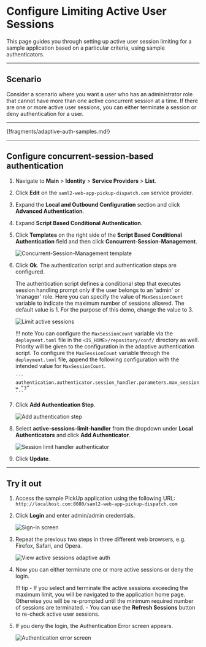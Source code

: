 # Configure Limiting Active User Sessions 

This page guides you through setting up active user session limiting for a sample application based on a particular criteria, using sample authenticators.

----

## Scenario

Consider a scenario where you want a user who has an administrator role that cannot have more than one active concurrent session at a time. If there are one or more active user sessions, you can either terminate a session or deny authentication for a user.

----

{!fragments/adaptive-auth-samples.md!}

----

## Configure concurrent-session-based authentication

1.  Navigate to **Main** > **Identity** > **Service Providers** > **List**.

2.  Click **Edit** on the `saml2-web-app-pickup-dispatch.com` service provider.

3.  Expand the **Local and Outbound Configuration** section and click **Advanced Authentication**.

4.  Expand **Script Based Conditional Authentication**.

5.  Click **Templates** on the right side of the **Script Based Conditional Authentication** field and then click **Concurrent-Session-Management**. 

    ![Concurrent-Session-Management template](../../assets/img/samples/limit-active-sessions-template.png)

7.  Click **Ok**. The authentication script and authentication steps
    are configured. 
    
    The authentication script defines a conditional step that executes session handling prompt only if the user belongs to an 'admin' or 'manager' role.  Here you can specify the value of `MaxSessionCount` variable to indicate the maximum number of sessions allowed. The default value is 1. For the purpose of this demo, change the value to 3. 

    ![Limit active sessions](../../assets/img/samples/limit-active-sessions.png)
    
    !!! note
        You can configure the `MaxSessionCount` variable via the `deployment.toml` file in the  `<IS_HOME>/repository/conf/` directory as well. Priority will be given to the configuration in the adaptive authentication script. To configure the `MaxSessionCount` variable through the `deployment.toml` file, append the following configuration with the intended value for `MaxSessionCount`. 

        ```
        authentication.authenticator.session_handler.parameters.max_session_count = “3”
        ```

6.  Click **Add Authentication Step**.

    ![Add authentication step](../../assets/img/samples/add-authentication-step.png)

7.  Select **active-sessions-limit-handler** from the dropdown under **Local Authenticators** and click **Add Authenticator**. 

    ![Session limit handler authenticator](../../assets/img/samples/session-limit-handler-authenticator.png)

8.  Click **Update**.

----

## Try it out

1.  Access the sample PickUp application using the following URL: 
    `http://localhost.com:8080/saml2-web-app-pickup-dispatch.com`

2.  Click **Login** and enter admin/admin credentials.

    ![Sign-in screen](../../assets/img/samples/pickup-sign-in.png)

3.  Repeat the previous two steps in three different web browsers, e.g. Firefox, Safari, and Opera.

    ![View active sessions adaptive auth](../../assets/img/samples/view-active-sessions-adaptive-auth.png)

4.  Now you can either terminate one or more active sessions or deny the login. 

    !!! tip 
        -   If you select and terminate the active sessions exceeding the maximum limit, you will be navigated to the application home page. Otherwise you will be re-prompted until the minimum required number of sessions are terminated. 
        -   You can use the **Refresh Sessions** button to re-check active user sessions.

5.  If you deny the login, the Authentication Error screen appears.

    ![Authentication error screen](../../assets/img/samples/authentication-error.png)
